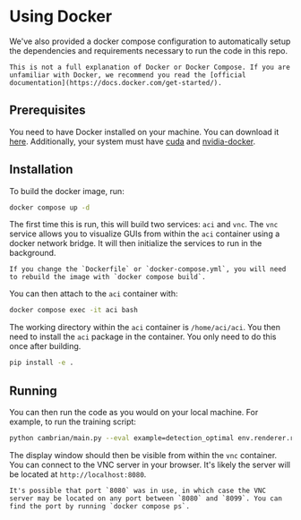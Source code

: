 # Using Docker

We've also provided a docker compose configuration to automatically setup the dependencies and requirements necessary to run the code in this repo.

```{note}
This is not a full explanation of Docker or Docker Compose. If you are unfamiliar with Docker, we recommend you read the [official documentation](https://docs.docker.com/get-started/).
```

## Prerequisites

You need to have Docker installed on your machine. You can download it [here](https://docs.docker.com/engine/install/). Additionally, your system must have [cuda](https://developer.nvidia.com/cuda-downloads) and [nvidia-docker](https://docs.nvidia.com/datacenter/cloud-native/container-toolkit/latest/install-guide.html).

## Installation

To build the docker image, run:

```bash
docker compose up -d
```

The first time this is run, this will build two services: `aci` and `vnc`. The `vnc` service allows you to visualize GUIs from within the `aci` container using a docker network bridge. It will then initialize the services to run in the background.

```{tip}
If you change the `Dockerfile` or `docker-compose.yml`, you will need to rebuild the image with `docker compose build`.
```

You can then attach to the `aci` container with:

```bash
docker compose exec -it aci bash
```

The working directory within the `aci` container is `/home/aci/aci`. You then need to install the `aci` package in the container. You only need to do this once after building.

```bash
pip install -e .
```

## Running

You can then run the code as you would on your local machine. For example, to run the training script:

```bash
python cambrian/main.py --eval example=detection_optimal env.renderer.render_modes='[human]' env.renderer.save_mode=NONE trainer.max_episode_steps=10000 eval_env.n_eval_episodes=1
```

The display window should then be visible from within the `vnc` container. You can connect to the VNC server in your browser. It's likely the server will be located at `http://localhost:8080`.

```{note}
It's possible that port `8080` was in use, in which case the VNC server may be located on any port between `8080` and `8099`. You can find the port by running `docker compose ps`.
```
